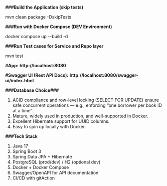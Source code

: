**###Build the Application (skip tests)**

mvn clean package -DskipTests


**###Run with Docker Compose (DEV Environment)**

docker compose up --build -d

**###Run Test cases for Service and Repo layer**

mvn test

**#App:** **http://localhost:8080**

**#Swagger UI (Rest API Docs):** **http://localhost:8080/swagger-ui/index.html**

**###Database Choice###**
1. ACID compliance and row-level locking (SELECT FOR UPDATE) ensure safe concurrent operations — e.g., enforcing “one borrower per book ID at a time”.
2. Mature, widely used in production, and well-supported in Docker.
3. Excellent Hibernate support for UUID columns.
4. Easy to spin up locally with Docker.

**###Tech Stack**
1. Java 17
2. Spring Boot 3
3. Spring Data JPA + Hibernate
4. PostgreSQL (prod/dev) / H2 (optional dev)
5. Docker + Docker Compose
6. Swagger/OpenAPI for API documentation
7. CI/CD with gitAction
